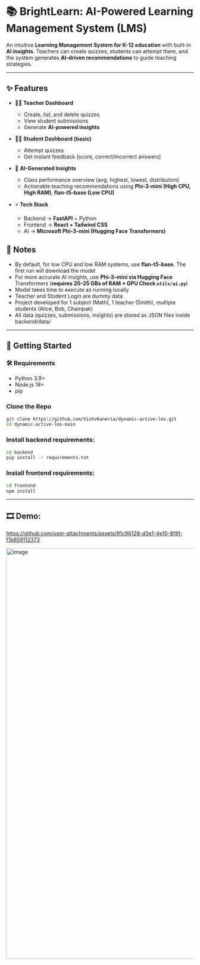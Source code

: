 # 📚 BrightLearn: AI-Powered Learning Management System (LMS)  

An intuitive **Learning Management System for K-12 education** with built-in **AI insights**. Teachers can create quizzes, students can attempt them, and the system generates **AI-driven recommendations** to guide teaching strategies.  

---

## ✨ Features  
- 👩‍🏫 **Teacher Dashboard**  
  - Create, list, and delete quizzes  
  - View student submissions  
  - Generate **AI-powered insights**  

- 🧑‍🎓 **Student Dashboard (basic)**  
  - Attempt quizzes  
  - Get instant feedback (score, correct/incorrect answers)  

- 🤖 **AI-Generated Insights**  
  - Class performance overview (avg, highest, lowest, distribution)   
  - Actionable teaching recommendations using **Phi-3-mini (High CPU, High RAM)**, **flan-t5-base (Low CPU)**

- ⚡ **Tech Stack**  
  - Backend → **FastAPI** + Python  
  - Frontend → **React + Tailwind CSS**  
  - AI → **Microsoft Phi-3-mini (Hugging Face Transformers)**  

## 📌 Notes
  - By default, for low CPU and low RAM systems, use **flan-t5-base**. The first run will download the model
  - For more accurate AI insights, use **Phi-3-mini via Hugging Face** Transformers (**requires 20-25 GBs of RAM + GPU Check ```utils/ai.py```**) 
  - Model takes time to execute as running locally
  - Teacher and Student Login are dummy data
  - Project developed for 1 subject (Math), 1 teacher (Smith), multiple students (Alice, Bob, Champak) 
  - All data (quizzes, submissions, insights) are stored as JSON files inside backend/data/
---

## 🚀 Getting Started  

### 🛠️ Requirements
  - Python 3.9+
  - Node.js 18+
  - pip

### Clone the Repo  
```bash
git clone https://github.com/VishvKaneria/dynamic-active-lms.git
cd dynamic-active-lms-main
```

### Install backend requirements:
``` bash
cd backend
pip install -r requirements.txt
```

### Install frontend requirements:
``` bash
cd frontend
npm install
```

---

## 🎞️ Demo:
https://github.com/user-attachments/assets/91c96128-d3e1-4e10-8f8f-f1b659112373

<img width="2634" height="1100" alt="image" src="https://github.com/user-attachments/assets/0871dbb7-40f6-4ce6-b5e9-bd5f5198b506" />
